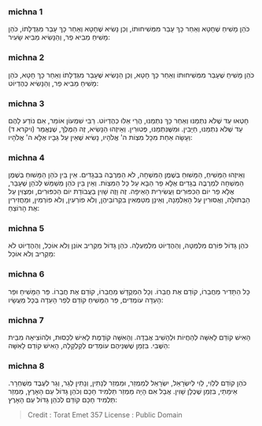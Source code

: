 
### michna 1
כֹּהֵן מָשִׁיחַ שֶׁחָטָא וְאַחַר כָּךְ עָבַר מִמְּשִׁיחוּתוֹ, וְכֵן נָשִׂיא שֶׁחָטָא וְאַחַר כָּךְ עָבַר מִגְּדֻלָּתוֹ, כֹּהֵן מָשִׁיחַ מֵבִיא פַר, וְהַנָּשִׂיא מֵבִיא שָׂעִיר: 

### michna 2
כֹּהֵן מָשִׁיחַ שֶׁעָבַר מִמְּשִׁיחוּתוֹ וְאַחַר כָּךְ חָטָא, וְכֵן הַנָּשִׂיא שֶׁעָבַר מִגְּדֻלָּתוֹ וְאַחַר כָּךְ חָטָא, כֹּהֵן מָשִׁיחַ מֵבִיא פַר, וְהַנָּשִׂיא כְהֶדְיוֹט: 

### michna 3
חָטְאוּ עַד שֶׁלֹּא נִתְמַנּוּ וְאַחַר כָּךְ נִתְמַנּוּ, הֲרֵי אֵלּוּ כְהֶדְיוֹט. רַבִּי שִׁמְעוֹן אוֹמֵר, אִם נוֹדַע לָהֶם עַד שֶׁלֹּא נִתְמַנּוּ, חַיָּבִין. וּמִשֶּׁנִּתְמַנּוּ, פְּטוּרִין. וְאֵיזֶהוּ הַנָּשִׂיא, זֶה הַמֶּלֶךְ, שֶׁנֶּאֱמַר (ויקרא ד) וְעָשָׂה אַחַת מִכָּל מִצְוֹת ה' אֱלֹהָיו, נָשִׂיא שֶׁאֵין עַל גַּבָּיו אֶלָּא ה' אֱלֹהָיו: 

### michna 4
וְאֵיזֶהוּ הַמָּשִׁיחַ, הַמָּשׁוּחַ בְּשֶׁמֶן הַמִּשְׁחָה, לֹא הַמְרֻבֶּה בִבְגָדִים. אֵין בֵּין כֹּהֵן הַמָּשׁוּחַ בְּשֶׁמֶן הַמִּשְׁחָה לִמְרֻבֶּה בְגָדִים אֶלָּא פַר הַבָּא עַל כָּל הַמִּצְוֹת. וְאֵין בֵּין כֹּהֵן מְשַׁמֵּשׁ לְכֹהֵן שֶׁעָבַר, אֶלָּא פַר יוֹם הַכִּפּוּרִים וַעֲשִׂירִית הָאֵיפָה. זֶה וָזֶה שָׁוִין בַּעֲבוֹדַת יוֹם הַכִּפּוּרִים, וּמְצֻוִּין עַל הַבְּתוּלָה, וַאֲסוּרִין עַל הָאַלְמָנָה, וְאֵינָן מִטַּמְּאִין בִּקְרוֹבֵיהֶן, וְלֹא פוֹרְעִין, וְלֹא פוֹרְמִין, וּמַחֲזִירִין אֶת הָרוֹצֵחַ: 

### michna 5
כֹּהֵן גָּדוֹל פּוֹרֵם מִלְּמַטָּה, וְהַהֶדְיוֹט מִלְמַעְלָה. כֹּהֵן גָּדוֹל מַקְרִיב אוֹנֵן וְלֹא אוֹכֵל, וְהַהֶדְיוֹט לֹא מַקְרִיב וְלֹא אוֹכֵל: 

### michna 6
כָּל הַתָּדִיר מֵחֲבֵרוֹ, קוֹדֵם אֶת חֲבֵרוֹ. וְכָל הַמְקֻדָּשׁ מֵחֲבֵרוֹ, קוֹדֵם אֶת חֲבֵרוֹ. פַּר הַמָּשִׁיחַ וּפַר הָעֵדָה עוֹמְדִים, פַּר הַמָּשִׁיחַ קוֹדֵם לְפַר הָעֵדָה בְּכָל מַעֲשָׂיו: 

### michna 7
הָאִישׁ קוֹדֵם לָאִשָּׁה לְהַחֲיוֹת וּלְהָשִׁיב אֲבֵדָה. וְהָאִשָּׁה קוֹדֶמֶת לָאִישׁ לִכְסוּת, וּלְהוֹצִיאָהּ מִבֵּית הַשֶּׁבִי. בִּזְמַן שֶׁשְּׁנֵיהֶם עוֹמְדִים לְקַלְקָלָה, הָאִישׁ קוֹדֵם לָאִשָּׁה: 

### michna 8
כֹּהֵן קוֹדֵם לְלֵוִי, לֵוִי לְיִשְׂרָאֵל, יִשְׂרָאֵל לְמַמְזֵר, וּמַמְזֵר לְנָתִין, וְנָתִין לְגֵר, וְגֵר לְעֶבֶד מְשֻׁחְרָר. אֵימָתַי, בִּזְמַן שֶׁכֻּלָּן שָׁוִין. אֲבָל אִם הָיָה מַמְזֵר תַּלְמִיד חָכָם וְכֹהֵן גָּדוֹל עַם הָאָרֶץ, מַמְזֵר תַּלְמִיד חָכָם קוֹדֵם לְכֹהֵן גָּדוֹל עַם הָאָרֶץ: 

>Credit : Torat Emet 357
>License : Public Domain 